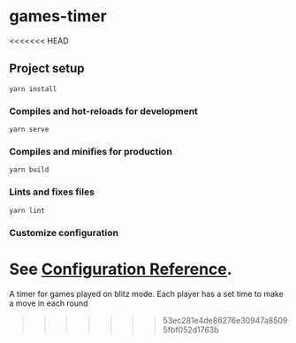 # games-timer
<<<<<<< HEAD

## Project setup
```
yarn install
```

### Compiles and hot-reloads for development
```
yarn serve
```

### Compiles and minifies for production
```
yarn build
```

### Lints and fixes files
```
yarn lint
```

### Customize configuration
See [Configuration Reference](https://cli.vuejs.org/config/).
=======
A timer for games played on blitz mode. Each player has a set time to make a move in each round
>>>>>>> 53ec281e4de86276e30947a85095fbf052d1763b
